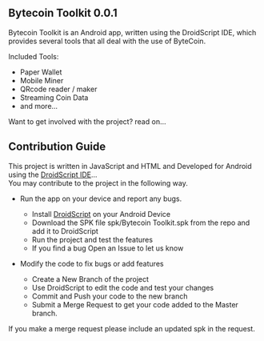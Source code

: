 ## Bytecoin Toolkit 0.0.1

Bytecoin Toolkit is an Android app, written using the DroidScript IDE, which provides several tools that all deal with the use of ByteCoin.

Included Tools:
- Paper Wallet
- Mobile Miner
- QRcode reader / maker
- Streaming Coin Data
- and more...

Want to get involved with the project? read on...

## Contribution Guide

This project is written in JavaScript and HTML and Developed for Android using the [DroidScript IDE][1]...  
You may contribute to the project in the following way.

- Run the app on your device and report any bugs.
   - Install [DroidScript][1] on your Android Device 
   - Download the SPK file spk/Bytecoin Toolkit.spk from the repo and add it to DroidScript
   - Run the project and test the features
   - If you find a bug Open an Issue to let us know

- Modify the code to fix bugs or add features
   - Create a New Branch of the project 
   - Use DroidScript to edit the code and test your changes
   - Commit and Push your code to the new branch
   - Submit a Merge Request to get your code added to the Master branch.

If you make a merge request please include an updated spk in the request.

[1]: http://droidscript.org
